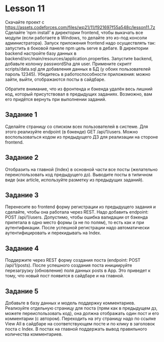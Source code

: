 # Lesson 11


Скачайте проект с https://assets.codeforces.com/files/wp21/11/f921697f55a548c/lesson11.7z
Сделайте ‘npm install’ в директории frontend, чтобы выкачать все модули (если работаете в Windows, то делайте это из-под консоли администратора). Запуск приложения frontend надо осуществлять так: запустить в боковой панеле npm цель serve в дебаге. В директории backend настройте базу данных в backend/src/main/resources/application.properties. Запустите backend, добавьте колонку passwordSha для user. Примените скрипт scripts/data.sql для добавления данных в БД (у обоих пользователей пароль 12345). Убедитесь в работоспособности приложения: можно зайти, выйти, отображаются посты в сайдбаре.

Обратите внимание, что из фронтенда и бэкенда удалён весь лишний код, который присутствовал в предыдущих заданиях. Возможно, вам его придётся вернуть при выполнении заданий.

## Задание 1 
Сделайте страницу со списком всех пользователей в системе. Для этого реализуйте endpoint (в бэкенде) GET /api/1/users. Можно воспользоваться кодом из предыдущего ДЗ для реализации на стороне frontend.

## Задание 2
Отобразить на главной (Index) в основной части все посты (желательно переиспользовать код предыдущего дз). Выводите посты в типичном виде (как article, используйте разметку из предыдущих заданий).

## Задание 3
Перенесите во frontend форму регистрации из предыдущего задания и сделайте, чтобы она работала через REST. Надо добавить endpoint: POST /api/1/users. Допустимо, чтобы ошибка валидации от бэкенда прилетала в одно место формы (а не по полям), то есть как и при аутентификации. После успешной регистрации надо автоматически аутентифицировать и перекидывать на Index.

## Задание 4
Поддержите через REST форму создания поста (endpoint: POST /api/1/posts). После успешного создания поста инициируйте перезагрузку (обновление) поля данных posts в App. Это приведет к тому, что новый пост появится в сайдбаре и на главной.

## Задание 5
Добавьте в базу данных и модель поддержку комментариев. Реализуйте отдельную страницу для поста (прям как в предыдущем дз, можете переиспользовать код), она должна отображать один пост и его комментарии (с автором). Переходить на эту страницу надо по ссылке View All в сайдбаре на соответствующем посте и по клику в заголовок поста с Index. В постах на главной поддержать вывод правильного количества комментариев.
